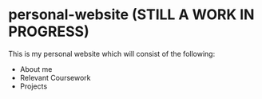 # personal-website (STILL A WORK IN PROGRESS)
This is my personal website which will consist of the following:
* About me
* Relevant Coursework
* Projects 

